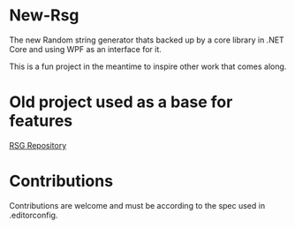 # New-Rsg
The new Random string generator thats backed up by a core library in .NET Core and using WPF as an interface for it.

This is a fun project in the meantime to inspire other work that comes along. 

# Old project used as a base for features
[RSG Repository](https://github.com/Reapism/RSG)

# Contributions
Contributions are welcome and must be according to the spec used in .editorconfig.
